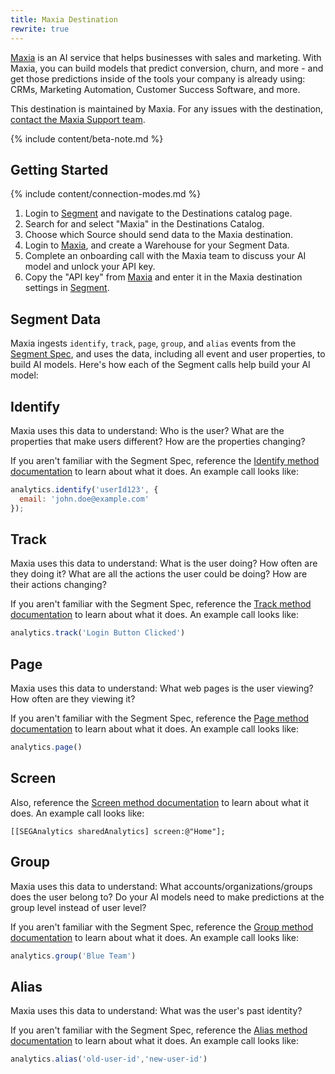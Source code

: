 ```yaml
---
title: Maxia Destination
rewrite: true
---
```


[Maxia](https://www.maxia.ai/?utm_source=segmentio&utm_medium=docs&utm_campaign=partners) is an AI service that helps businesses with sales and marketing. With Maxia, you can build models that predict conversion, churn, and more - and get those predictions inside of the tools your company is already using: CRMs, Marketing Automation, Customer Success Software, and more.

This destination is maintained by Maxia. For any issues with the destination, [contact the Maxia Support team](mailto:support@maxia.ai).

{% include content/beta-note.md %}

## Getting Started

{% include content/connection-modes.md %}

1. Login to [Segment](https://app.segment.com/) and navigate to the Destinations catalog page.
2. Search for and select "Maxia" in the Destinations Catalog.
3. Choose which Source should send data to the Maxia destination.
4. Login to [Maxia](https://app.maxia.ai/), and create a Warehouse for your Segment Data.
5. Complete an onboarding call with the Maxia team to discuss your AI model and unlock your API key.
6. Copy the "API key" from [Maxia](https://app.maxia.ai/) and enter it in the Maxia destination settings in [Segment](https://app.segment.com/).


## Segment Data

Maxia ingests `identify`, `track`, `page`, `group`, and `alias` events from the [Segment Spec](/docs/connections/spec/), and uses the data, including all event and user properties, to build AI models. Here's how each of the Segment calls help build your AI model:

## Identify
Maxia uses this data to understand: Who is the user? What are the properties that make users different? How are the properties changing?

If you aren't familiar with the Segment Spec, reference the [Identify method documentation](/docs/connections/spec/identify/) to learn about what it does. An example call looks like:

```js
analytics.identify('userId123', {
  email: 'john.doe@example.com'
});
```

## Track
Maxia uses this data to understand: What is the user doing? How often are they doing it? What are all the actions the user could be doing? How are their actions changing?

If you aren't familiar with the Segment Spec, reference the [Track method documentation](/docs/connections/spec/track/) to learn about what it does. An example call looks like:

```js
analytics.track('Login Button Clicked')
```

## Page
Maxia uses this data to understand: What web pages is the user viewing? How often are they viewing it?

If you aren't familiar with the Segment Spec, reference the [Page method documentation](/docs/connections/spec/page/) to learn about what it does. An example call looks like:

```js
analytics.page()
```

## Screen
Also, reference the [Screen method documentation](/docs/connections/spec/screen/) to learn about what it does. An example call looks like:

```obj-c
[[SEGAnalytics sharedAnalytics] screen:@"Home"];
```

## Group
Maxia uses this data to understand: What accounts/organizations/groups does the user belong to? Do your AI models need to make predictions at the group level instead of user level?

If you aren't familiar with the Segment Spec, reference the [Group method documentation](/docs/connections/spec/group/) to learn about what it does. An example call looks like:

```js
analytics.group('Blue Team')
```

## Alias
Maxia uses this data to understand: What was the user's past identity?

If you aren't familiar with the Segment Spec, reference the [Alias method documentation](/docs/connections/spec/alias/) to learn about what it does. An example call looks like:

```js
analytics.alias('old-user-id','new-user-id')
```
